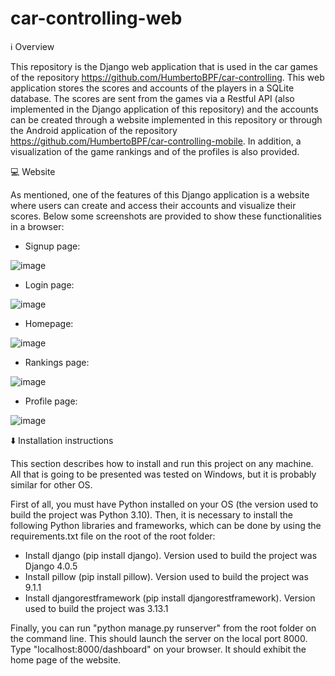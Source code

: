 # car-controlling-web

:information_source: Overview

This repository is the Django web application that is used in the car games of the repository https://github.com/HumbertoBPF/car-controlling. 
This web application stores the scores and accounts of the players in a SQLite database. The scores are sent from the games via a Restful API (also implemented in the
Django application of this repository) and the accounts can be created through a website implemented in this repository or through the Android application of the 
repository https://github.com/HumbertoBPF/car-controlling-mobile. In addition, a visualization of the game rankings and of the profiles is also provided.

:computer: Website

As mentioned, one of the features of this Django application is a website where users can create and access their accounts and visualize their scores. Below some 
screenshots are provided to show these functionalities in a browser:

- Signup page:

![image](https://user-images.githubusercontent.com/31226297/175855147-1814ba2c-0229-487a-a777-b0afaf06cb68.png)

- Login page:

![image](https://user-images.githubusercontent.com/31226297/175855180-8ecb2ccb-b4fe-46d1-8c9a-9d7e3be0f132.png)

- Homepage:

![image](https://user-images.githubusercontent.com/31226297/176579109-c45a6d13-09bb-44e0-9f7e-03f207733d90.png)

- Rankings page:

![image](https://user-images.githubusercontent.com/31226297/175855285-d98de194-9fe7-4bb7-aeff-cedaaf728b07.png)

- Profile page:

![image](https://user-images.githubusercontent.com/31226297/176578996-80bfc98a-608e-4619-80f0-cd024f24e2f7.png)

:arrow_down: Installation instructions

This section describes how to install and run this project on any machine. All that is going to be presented was tested on Windows, but it is probably similar for other OS. 

First of all, you must have Python installed on your OS (the version used to build the project was Python 3.10). Then, it is necessary to install the following Python libraries and frameworks, which can be done by using the requirements.txt file on the root of the root folder:
 
- Install django (pip install django). Version used to build the project was Django 4.0.5
- Install pillow (pip install pillow). Version used to build the project was 9.1.1
- Install djangorestframework (pip install djangorestframework). Version used to build the project was 3.13.1

Finally, you can run "python manage.py runserver" from the root folder on the command line. This should launch the server on the local port 8000. Type "localhost:8000/dashboard" on your browser. It should exhibit the home page of the website.
